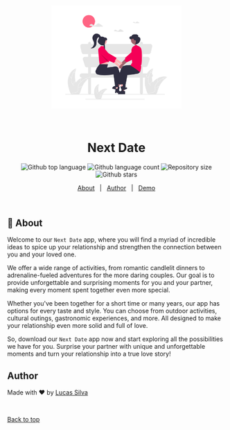 <div align="center" id="top">
  <img src="./.github/assets/next-date.icon.png" width="300" alt=`Next Date` />

&#xa0;

</div>

<h1 align="center">Next Date</h1>

<div align="center">
  <img alt="Github top language" src="https://img.shields.io/github/languages/top/lucasluizss/next-date?color=F50057" />

  <img alt="Github language count" src="https://img.shields.io/github/languages/count/lucasluizss/next-date?color=F50057" />

  <img alt="Repository size" src="https://img.shields.io/github/repo-size/lucasluizss/next-date?color=F50057" />

  <img alt="Github stars" src="https://img.shields.io/github/stars/lucasluizss/next-date?color=F50057" />
</div>

<!-- Status -->

<!-- <h4 align="center">
	🚧  Next Date 🚀 Under construction...  🚧
</h4>

<hr> -->

<p align="center">
  <a href="#dart-about">About</a> &#xa0; | &#xa0;
  <a href="https://github.com/lucasluizss" target="_blank">Author</a>  &#xa0; | &#xa0;
  <a href="https://nextdateapp.onrender.com" target="_blank">Demo</a>
</p>

<br>

## :dart: About

Welcome to our `Next Date` app, where you will find a myriad of incredible ideas to spice up your relationship and strengthen the connection between you and your loved one.

We offer a wide range of activities, from romantic candlelit dinners to adrenaline-fueled adventures for the more daring couples. Our goal is to provide unforgettable and surprising moments for you and your partner, making every moment spent together even more special.

Whether you've been together for a short time or many years, our app has options for every taste and style. You can choose from outdoor activities, cultural outings, gastronomic experiences, and more. All designed to make your relationship even more solid and full of love.

So, download our `Next Date` app now and start exploring all the possibilities we have for you. Surprise your partner with unique and unforgettable moments and turn your relationship into a true love story!

## Author

Made with :heart: by <a href="https://github.com/lucasluizss" target="_blank">Lucas Silva</a>

&#xa0;

<a href="#top">Back to top</a>
